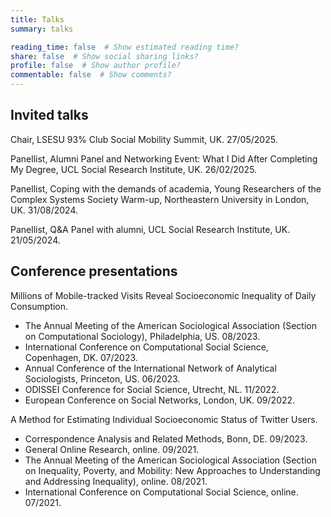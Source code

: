 ```yaml
---
title: Talks
summary: talks

reading_time: false  # Show estimated reading time?
share: false  # Show social sharing links?
profile: false  # Show author profile?
commentable: false  # Show comments?
---
```


## Invited talks

Chair, LSESU 93% Club Social Mobility Summit, UK. 27/05/2025.

Panellist, Alumni Panel and Networking Event: What I Did After Completing My Degree, UCL Social Research Institute, UK. 26/02/2025.

Panellist, Coping with the demands of academia, Young Researchers of the
Complex Systems Society Warm-up, Northeastern University in London, UK. 31/08/2024.

Panellist, Q&A Panel with alumni, UCL Social Research Institute, UK. 21/05/2024.

## Conference presentations

Millions of Mobile-tracked Visits Reveal Socioeconomic Inequality of Daily Consumption.
- The Annual Meeting of the American Sociological Association (Section on Computational
Sociology), Philadelphia, US. 08/2023.
- International Conference on Computational Social Science, Copenhagen, DK. 07/2023.
- Annual Conference of the International Network of Analytical Sociologists, Princeton, US. 06/2023.
- ODISSEI Conference for Social Science, Utrecht, NL. 11/2022.
- European Conference on Social Networks, London, UK. 09/2022.

A Method for Estimating Individual Socioeconomic Status of Twitter Users. 
- Correspondence Analysis and Related Methods, Bonn, DE. 09/2023.
- General Online Research, online. 09/2021.
- The Annual Meeting of the American Sociological Association (Section on Inequality, Poverty, and Mobility: New Approaches to Understanding and Addressing Inequality), online. 08/2021.
- International Conference on Computational Social Science, online. 07/2021.
